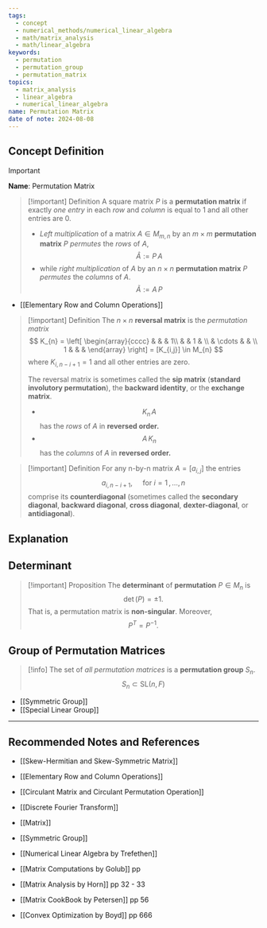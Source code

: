 ```yaml
---
tags:
  - concept
  - numerical_methods/numerical_linear_algebra
  - math/matrix_analysis
  - math/linear_algebra
keywords:
  - permutation
  - permutation_group
  - permutation_matrix
topics:
  - matrix_analysis
  - linear_algebra
  - numerical_linear_algebra
name: Permutation Matrix
date of note: 2024-08-08
---
```


## Concept Definition

>[!important]
>**Name**: Permutation Matrix

>[!important] Definition
>A square matrix $P$ is a **permutation matrix** if exactly *one entry* in each *row* and *column* is equal to $1$ and all other entries are $0$.
>
>- *Left multiplication* of a matrix $A \in M_{m,n}$ by an $m\times m$ **permutation matrix** $P$ *permutes* the *rows* of $A$, $$\hat{A} := P\,A$$ 
>- while *right multiplication* of $A$ by an $n\times n$ **permutation matrix** $P$ *permutes* the *columns* of $A$. $$\tilde{A} := A\,P$$

- [[Elementary Row and Column Operations]]

>[!important] Definition
>The $n\times n$ **reversal matrix** is the *permutation matrix*
>$$
>K_{n} = \left[ \begin{array}{cccc} & & & 1\\ &  & 1 & \\  & \cdots & & \\ 1 & & & \end{array} \right] = [K_{i,j}] \in M_{n}
>$$
>where $K_{i, n-i+1} = 1$ and all other entries are zero. 
>
>The reversal matrix is sometimes called the **sip matrix** (**standard involutory permutation**), the **backward identity**, or the **exchange matrix**.
>- $$K_{n}\,A$$ has the *rows* of $A$ in **reversed order.**
>- $$A\,K_{n}$$ has the *columns* of $A$ in **reversed order.**

>[!important] Definition
>For any n-by-n matrix $A=[a_{i,j}]$ the entries $$a_{i, n-i+1}, \quad \text{ for } i = 1 \,{,}\ldots{,}\,n$$ comprise its **counterdiagonal** (sometimes called the **secondary diagonal**, **backward diagonal**, **cross diagonal**, **dexter-diagonal**, or **antidiagonal**).


## Explanation


## Determinant

>[!important] Proposition
>The **determinant** of **permutation** $P\in M_{n}$ is $$\det(P) = \pm 1.$$ That is, a permutation matrix is **non-singular**. Moreover, $$P^{T} = P^{-1}.$$


## Group of Permutation Matrices


>[!info]
>The set of *all permutation matrices* is a **permutation group** $S_{n}$.
>$$S_{n} \subset  \text{SL}(n, F)$$

- [[Symmetric Group]]
- [[Special Linear Group]]





-----------
##  Recommended Notes and References


- [[Skew-Hermitian and Skew-Symmetric Matrix]]

- [[Elementary Row and Column Operations]]
- [[Circulant Matrix and Circulant Permutation Operation]]
- [[Discrete Fourier Transform]]
- [[Matrix]]
- [[Symmetric Group]]



- [[Numerical Linear Algebra by Trefethen]] 
- [[Matrix Computations by Golub]] pp 
- [[Matrix Analysis by Horn]] pp 32 - 33
- [[Matrix CookBook by Petersen]] pp 56
- [[Convex Optimization by Boyd]] pp 666